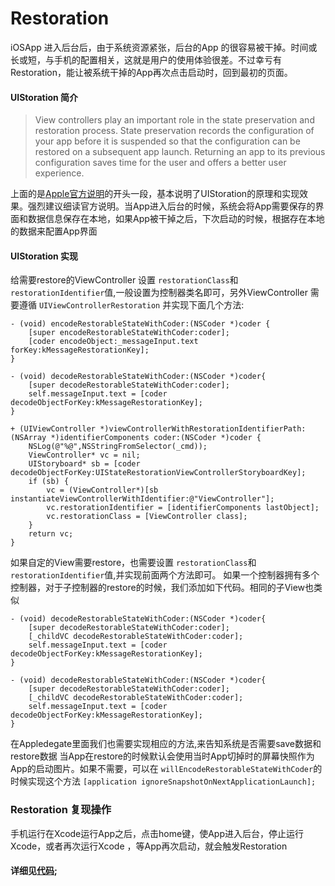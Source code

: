 # Restoration


iOSApp 进入后台后，由于系统资源紧张，后台的App 的很容易被干掉。时间或长或短，与手机的配置相关，这就是用户的使用体验很差。不过幸亏有Restoration，能让被系统干掉的App再次点击启动时，回到最初的页面。


#### UIStoration 简介

> View controllers play an important role in the state preservation and restoration process. State preservation records the configuration of your app before it is suspended so that the configuration can be restored on a subsequent app launch. Returning an app to its previous configuration saves time for the user and offers a better user experience.
 

上面的是[Apple官方说明](https://developer.apple.com/library/content/featuredarticles/ViewControllerPGforiPhoneOS/PreservingandRestoringState.html)的开头一段，基本说明了UIStoration的原理和实现效果。强烈建议细读官方说明。当App进入后台的时候，系统会将App需要保存的界面和数据信息保存在本地，如果App被干掉之后，下次启动的时候，根据存在本地的数据来配置App界面

#### UIStoration 实现

给需要restore的ViewController 设置 `restorationClass`和 `restorationIdentifier`值,一般设置为控制器类名即可，另外ViewController 需要遵循 `UIViewControllerRestoration` 并实现下面几个方法:

```
- (void) encodeRestorableStateWithCoder:(NSCoder *)coder {
    [super encodeRestorableStateWithCoder:coder];
    [coder encodeObject:_messageInput.text forKey:kMessageRestorationKey];
}

- (void) decodeRestorableStateWithCoder:(NSCoder *)coder{
    [super decodeRestorableStateWithCoder:coder];
    self.messageInput.text = [coder decodeObjectForKey:kMessageRestorationKey];
}

+ (UIViewController *)viewControllerWithRestorationIdentifierPath:(NSArray *)identifierComponents coder:(NSCoder *)coder {
    NSLog(@"%@",NSStringFromSelector(_cmd));
    ViewController* vc = nil;
    UIStoryboard* sb = [coder decodeObjectForKey:UIStateRestorationViewControllerStoryboardKey];
    if (sb) {
        vc = (ViewController*)[sb instantiateViewControllerWithIdentifier:@"ViewController"];
        vc.restorationIdentifier = [identifierComponents lastObject];
        vc.restorationClass = [ViewController class];
    }
    return vc;
}

```

如果自定的View需要restore，也需要设置 `restorationClass`和 `restorationIdentifier`值,并实现前面两个方法即可。
如果一个控制器拥有多个控制器，对于子控制器的restore的时候，我们添加如下代码。相同的子View也类似

```
- (void) decodeRestorableStateWithCoder:(NSCoder *)coder{
    [super decodeRestorableStateWithCoder:coder];
    [_childVC decodeRestorableStateWithCoder:coder];
    self.messageInput.text = [coder decodeObjectForKey:kMessageRestorationKey];
}

- (void) decodeRestorableStateWithCoder:(NSCoder *)coder{
    [super decodeRestorableStateWithCoder:coder];
    [_childVC decodeRestorableStateWithCoder:coder];
    self.messageInput.text = [coder decodeObjectForKey:kMessageRestorationKey];
}

```
  在Appledegate里面我们也需要实现相应的方法,来告知系统是否需要save数据和restore数据
当App在restore的时候默认会使用当时App切掉时的屏幕快照作为App的启动图片。如果不需要，可以在 `willEncodeRestorableStateWithCoder`的时候实现这个方法 `[application ignoreSnapshotOnNextApplicationLaunch];`
### Restoration 复现操作

手机运行在Xcode运行App之后，点击home键，使App进入后台，停止运行Xcode，或者再次运行Xcode
，等App再次启动，就会触发Restoration
#### 详细见[代码](https://github.com/LevenWin/Restoration);
